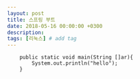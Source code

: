 ```yaml
---
layout: post
title: 스프링 부트
date: 2018-05-16 00:00:00 +0300
description: 
tags: [리눅스] # add tag
---
```


```{.java}
    public static void main(String []ar){
        System.out.println("hello");
    }
```
